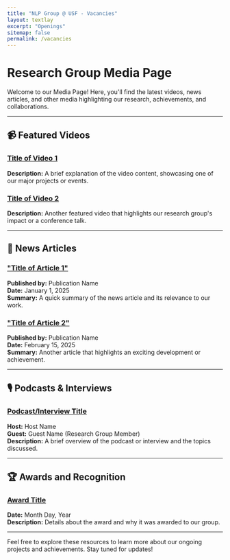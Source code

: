 ```yaml
---
title: "NLP Group @ USF - Vacancies"
layout: textlay
excerpt: "Openings"
sitemap: false
permalink: /vacancies
---
```


# Research Group Media Page

Welcome to our Media Page! Here, you'll find the latest videos, news articles, and other media highlighting our research, achievements, and collaborations.

---

## 📹 Featured Videos

### [Title of Video 1](https://example.com/video1)
**Description:** A brief explanation of the video content, showcasing one of our major projects or events.

### [Title of Video 2](https://example.com/video2)
**Description:** Another featured video that highlights our research group's impact or a conference talk.

---

## 📰 News Articles

### ["Title of Article 1"](https://example.com/article1)
**Published by:** Publication Name  
**Date:** January 1, 2025  
**Summary:** A quick summary of the news article and its relevance to our work.

### ["Title of Article 2"](https://example.com/article2)
**Published by:** Publication Name  
**Date:** February 15, 2025  
**Summary:** Another article that highlights an exciting development or achievement.

---

## 🎙️ Podcasts & Interviews

### [Podcast/Interview Title](https://example.com/podcast1)
**Host:** Host Name  
**Guest:** Guest Name (Research Group Member)  
**Description:** A brief overview of the podcast or interview and the topics discussed.

---

## 🏆 Awards and Recognition

### [Award Title](https://example.com/award)
**Date:** Month Day, Year  
**Description:** Details about the award and why it was awarded to our group.

---

Feel free to explore these resources to learn more about our ongoing projects and achievements. Stay tuned for updates!
